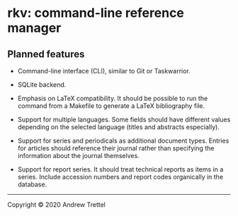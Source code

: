 rkv: command-line reference manager
===================================

Planned features
----------------

- Command-line interface (CLI), similar to Git or Taskwarrior.

- SQLite backend.

- Emphasis on LaTeX compatibility.  It should be possible to run the command
  from a Makefile to generate a LaTeX bibliography file.

- Support for multiple languages.  Some fields should have different values
  depending on the selected language (titles and abstracts especially).

- Support for series and periodicals as additional document types.  Entries for
  articles should reference their journal rather than specifying the
  information about the journal themselves.

- Support for report series.  It should treat technical reports as items in a
  series.  Include accession numbers and report codes organically in the
  database.

-------------------------------------------------------------------------------

Copyright © 2020 Andrew Trettel
